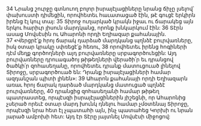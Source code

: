 34 Նրանց շուրջը գտնուող բոլոր իսրայէլացիները նրանց ճիչը լսելով՝ փախուստի դիմեցին, որովհետեւ հաւատացած էին, թէ գուցէ երկիրն իրենց էլ կուլ տայ: 35 Տիրոջ ուղարկած կրակն իջաւ ու ճարակեց այն երկու հարիւր յիսուն մարդկանց, որոնք խնկարկում էին:
36 Տէրն ասաց Մովսէսին ու Ահարոնի որդի Եղիազար քահանային. 37 «Վերցրէ՛ք հրոյ ճարակ դարձած մարդկանց պղնձէ բուրվառները, իսկ օտար կրակը սփռեցէ՛ք հեռու, 38 որովհետեւ իրենց հոգիների դէմ մեղք գործողների այդ բուրվառները սրբագործուեցին: Այդ բուրվառները դրուագածոյ թիթեղների վերածի՛ր եւ դրանցով ծածկի՛ր զոհասեղանը, որովհետեւ դրանք մատուցուած լինելով Տիրոջը, սրբագործուած են: Դրանք իսրայէլացիների համար ազդանշան պիտի լինեն»: 39 Ահարոն քահանայի որդի Եղիազարն առաւ հրոյ ճարակ դարձած մարդկանց մատուցած պղնձէ բուրվառները, 40 դրանցից զոհասեղանի համար թիթեղ պատրաստեց, որպէսզի իսրայէլացիներին յիշեցնի, որ Ահարոնից չսերած որեւէ օտար մարդ խունկ դնելու համար չմօտենայ Տիրոջը, որպէսզի նրա հետ էլ չպատահի այն, ինչ պատահեց Կորխի ու նրան յարած ամբոխի հետ: Այդ էր Տէրը յայտնել Մովսէսի միջոցով:
